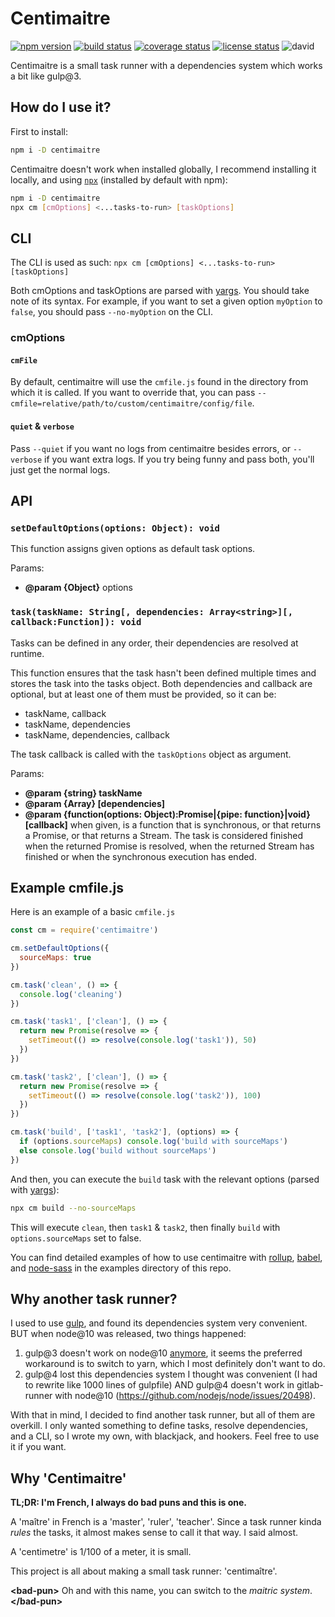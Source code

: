 # Centimaitre

[![npm version][npm-image]][npm-url]
[![build status][travis-image]][travis-url]
[![coverage status][codecov-image]][codecov-url]
[![license status][license-image]][license-url]
![david][david-image]

Centimaitre is a small task runner with a dependencies system which works a bit like gulp@3.

## How do I use it?
First to install: 
```bash
npm i -D centimaitre
```
Centimaitre doesn't work when installed globally, I recommend installing it locally, and using [`npx`](https://www.npmjs.com/package/npx) (installed by default with npm):
```bash
npm i -D centimaitre
npx cm [cmOptions] <...tasks-to-run> [taskOptions]
```

## CLI

The CLI is used as such: `npx cm [cmOptions] <...tasks-to-run> [taskOptions]`

Both cmOptions and taskOptions are parsed with [yargs](https://github.com/yargs/yargs). You should take note of its syntax. For example, if you want to set a given option `myOption` to `false`, you should pass `--no-myOption` on the CLI.

### cmOptions

#### `cmFile`

By default, centimaitre will use the `cmfile.js` found in the directory from which it is called. If you want to override that, you can pass `--cmfile=relative/path/to/custom/centimaitre/config/file`.

#### `quiet` & `verbose`

Pass `--quiet` if you want no logs from centimaitre besides errors, or `--verbose` if you want extra logs. If you try being funny and pass both, you'll just get the normal logs.

## API

### `setDefaultOptions(options: Object): void`

This function assigns given options as default task options.

Params:
 * **@param {Object}** options


### `task(taskName: String[, dependencies: Array<string>][, callback:Function]): void`

Tasks can be defined in any order, their dependencies are resolved at runtime.

This function ensures that the task hasn't been defined multiple times and stores the task into the tasks object.
Both dependencies and callback are optional, but at least one of them must be provided, so it can be:
 * taskName, callback
 * taskName, dependencies
 * taskName, dependencies, callback
 
 The task callback is called with the `taskOptions` object as argument.

Params:
 * **@param {string} taskName**
 * **@param {Array<string>} \[dependencies]**
 * **@param {function(options: Object):Promise|{pipe: function}|void} \[callback]** when given, is a function that is synchronous, or that returns a Promise, or that returns a Stream. The task is considered finished when the returned Promise is resolved, when the returned Stream has finished or when the synchronous execution has ended.

## Example cmfile.js

Here is an example of a basic `cmfile.js`

```javascript
const cm = require('centimaitre')

cm.setDefaultOptions({
  sourceMaps: true
})

cm.task('clean', () => {
  console.log('cleaning')
})

cm.task('task1', ['clean'], () => {
  return new Promise(resolve => {
    setTimeout(() => resolve(console.log('task1')), 50)
  })
})

cm.task('task2', ['clean'], () => {
  return new Promise(resolve => {
    setTimeout(() => resolve(console.log('task2')), 100)
  })
})

cm.task('build', ['task1', 'task2'], (options) => {
  if (options.sourceMaps) console.log('build with sourceMaps')
  else console.log('build without sourceMaps')
})
```

And then, you can execute the `build` task with the relevant options (parsed with [yargs](https://github.com/yargs/yargs)):
```bash
npx cm build --no-sourceMaps
```
This will execute `clean`, then `task1` & `task2`, then finally `build` with `options.sourceMaps` set to false.

You can find detailed examples of how to use centimaitre with [rollup](https://github.com/seald/centimaitre/blob/master/examples/rollup.md), [babel](https://github.com/seald/centimaitre/blob/master/examples/babel.md), and [node-sass](https://github.com/seald/centimaitre/blob/master/examples/scss.md) in the examples directory of this repo.

## Why another task runner?
I used to use [gulp](https://github.com/gulpjs/gulp), and found its dependencies system very convenient.
BUT when node@10 was released, two things happened: 
1. gulp@3 doesn't work on node@10 [anymore](https://github.com/gulpjs/gulp/issues/2162), it seems the preferred workaround is to switch to yarn, which I most definitely don't want to do.
2. gulp@4 lost this dependencies system I thought was convenient (I had to rewrite like 1000 lines of gulpfile) AND gulp@4 doesn't work in gitlab-runner with node@10 (https://github.com/nodejs/node/issues/20498).

With that in mind, I decided to find another task runner, but all of them are overkill. I only wanted something to define tasks, resolve dependencies, and a CLI, so I wrote my own, with blackjack, and hookers. Feel free to use it if you want.

## Why 'Centimaitre'
**TL;DR: I'm French, I always do bad puns and this is one.**

A 'maître' in French is a 'master', 'ruler', 'teacher'. Since a task runner kinda _rules_ the tasks, it almost makes sense to call it that way. I said almost.

A 'centimetre' is 1/100 of a meter, it is small.

This project is all about making a small task runner: 'centimaître'.

**&lt;bad-pun&gt;** Oh and with this name, you can switch to the *maitric system*. **&lt;/bad-pun&gt;**

[npm-image]: https://img.shields.io/npm/v/centimaitre.svg?style=flat-square
[npm-url]: https://www.npmjs.com/package/centimaitre
[travis-image]: https://img.shields.io/travis/seald/centimaitre.svg?style=flat-square
[travis-url]: https://travis-ci.org/seald/centimaitre
[codecov-image]: https://img.shields.io/codecov/c/github/seald/centimaitre.svg?style=flat-square
[codecov-url]: https://codecov.io/gh/seald/centimaitre
[license-image]: https://img.shields.io/github/license/seald/centimaitre.svg?style=flat-square
[license-url]: https://github.com/seald/centimaitre/blob/master/LICENSE
[david-image]: https://img.shields.io/david/seald/centimaitre.svg?style=flat-square

